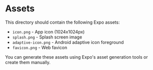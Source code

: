 # Assets

This directory should contain the following Expo assets:

- `icon.png` - App icon (1024x1024px)
- `splash.png` - Splash screen image
- `adaptive-icon.png` - Android adaptive icon foreground
- `favicon.png` - Web favicon

You can generate these assets using Expo's asset generation tools or create them manually.
